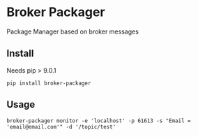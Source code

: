 # Broker Packager

Package Manager based on broker messages

## Install

Needs pip > 9.0.1

    pip install broker-packager

## Usage

    broker-packager monitor -e 'localhost' -p 61613 -s "Email = 'email@email.com'" -d '/topic/test'

